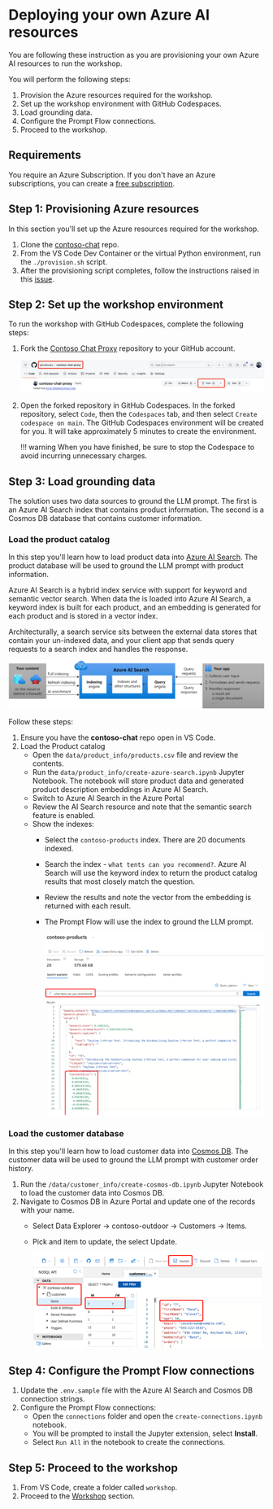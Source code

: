# Deploying your own Azure AI resources

You are following these instruction as you are provisioning your own Azure AI resources to run the workshop.

You will perform the following steps:

1. Provision the Azure resources required for the workshop.
1. Set up the workshop environment with GitHub Codespaces.
1. Load grounding data.
1. Configure the Prompt Flow connections.
1. Proceed to the workshop.

## Requirements

You require an Azure Subscription. If you don't have an Azure subscriptions, you can create a [free subscription](https://azure.microsoft.com/en-us/free/free-account-faq).

## Step 1: Provisioning Azure resources

In this section you'll set up the Azure resources required for the workshop.

1. Clone the [contoso-chat](https://github.com/azure-Samples/contoso-chat) repo.
1. From the VS Code Dev Container or the virtual Python environment, run the `./provision.sh` script.
1. After the provisioning script completes, follow the instructions raised in this [issue](https://github.com/Azure-Samples/contoso-chat/issues/52).

## Step 2: Set up the workshop environment

To run the workshop with GitHub Codespaces, complete the following steps:

1. Fork the [Contoso Chat Proxy](https://github.com/gloveboxes/contoso-chat-proxy) repository to your GitHub account.

    ![](media/repo_fork.png)

1. Open the forked repository in GitHub Codespaces. In the forked repository, select `Code`, then the `Codespaces` tab, and then select `Create codespace on main`. The GitHub Codespaces environment will be created for you. It will take approximately 5 minutes to create the environment.

    <!-- ![](media/codespaces_open.png) -->

    !!! warning
        When you have finished, be sure to stop the Codespace to avoid incurring unnecessary charges.

## Step 3: Load grounding data

The solution uses two data sources to ground the LLM prompt. The first is an Azure AI Search index that contains product information. The second is a Cosmos DB database that contains customer information.

### Load the product catalog

In this step you'll learn how to load product data into [Azure AI Search](https://learn.microsoft.com/en-us/azure/search/). The product database will be used to ground the LLM prompt with product information.

Azure AI Search is a hybrid index service with support for keyword and semantic vector search. When data the is loaded into Azure AI Search, a keyword index is built for each product, and an embedding is generated for each product and is stored in a vector index.

Architecturally, a search service sits between the external data stores that contain your un-indexed data, and your client app that sends query requests to a search index and handles the response.

![](./media/azure-search.svg)

Follow these steps:

1. Ensure you have the **contoso-chat** repo open in VS Code.
1. Load the Product catalog
    - Open the `data/product_info/products.csv` file and review the contents.
    - Run the `data/product_info/create-azure-search.ipynb` Jupyter Notebook. The notebook will store product data and generated product description embeddings in Azure AI Search.
    - Switch to Azure AI Search in the Azure Portal
    - Review the AI Search resource and note that the semantic search feature is enabled.
    - Show the indexes:
        - Select the `contoso-products` index. There are 20 documents indexed.
        - Search the index - `what tents can you recommend?`. Azure AI Search will use the keyword index to return the product catalog results that most closely match the question.
        - Review the results and note the vector from the embedding is returned with each result.
        - The Prompt Flow will use the index to ground the LLM prompt.

            ![](./media/contoso-products.png)

### Load the customer database

In this step you'll learn how to load customer data into [Cosmos DB](https://docs.microsoft.com/azure/cosmos-db/introduction). The customer data will be used to ground the LLM prompt with customer order history.

1. Run the `/data/customer_info/create-cosmos-db.ipynb` Jupyter Notebook to load the customer data into Cosmos DB.
1. Navigate to Cosmos DB in Azure Portal and update one of the records with your name.
    - Select Data Explorer -> contoso-outdoor -> Customers -> Items.
    - Pick and item to update, the select Update.

        ![](./media/cosmos-explore-data.png)

## Step 4: Configure the Prompt Flow connections

1. Update the `.env.sample` file with the Azure AI Search and Cosmos DB connection strings.
1. Configure the Prompt Flow connections:
    - Open the `connections` folder and open the `create-connections.ipynb` notebook.
    - You will be prompted to install the Jupyter extension, select **Install**.
    - Select `Run All` in the notebook to create the connections.

## Step 5: Proceed to the workshop

1. From VS Code, create a folder called `workshop`.
1. Proceed to the [Workshop](workshop.md) section.
